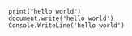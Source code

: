 <!-- # Welcome
### Thank You for Visiting my GitHub Profile!
<p align="center"> <img src="https://komarev.com/ghpvc/?username=kkanekii" alt="kkanekii"/> </p>

```js
//user
const user = {
  name:'kkanekii',
  age:'14',
  hobbies:'Design, Code',
  speaks_in:'English',
  location: 'India'
};


// code 
import React from 'react';
import IconButton from @material-ui/icons;
import { useState } from 'react';

function code() {
    const [ casing, setCasing ] = useState('snake_casing');
      <IconButton>
         <Button value='change' onClick={() => setCasing.change = 'CamelCase'}>
            Code in React
         </Button>
      </IconButton>
    const text_editors = 'VScode';
    const [working, setWorking ] = useState(null)
    const busy() => {
       <Button value='work' onClick({} => 
            function checkbusy() = {
                return (!setWorking) ? 'sure' : 'sorry cant' 
            
            };
            checkbusy();
       >
           Click For Collab
           
       </Button> 
};

<code />

alert('Thank You For Visiting My Github Profile')
```



 <p align="center"><img alt="GitHub Stats" src="https://github-readme-stats.vercel.app/api?username=kkanekii&show_icons=true&title_color=fff&icon_color=82d4f7&text_color=d1dae3&bg_color=090909"> </p>

<p align="center">

<img src="https://metrics.lecoq.io/kkanekii" alt="Github Metrics">
</p>

For Further And UI Friendly interface, Please visit my [Portfolio](https://kkanekii-portfolio.netlify.app)


Contact<img src="/Handshake.gif" height="32px">
</h2>

[<img src="/Gmail.svg" alt="Gmail logo" height="32">](mailto:jksheth46@gmail.com) [<img src="https://cdn.svgporn.com/logos/github-icon.svg" alt="Github logo" width="34">](https://github.com/kkanekii) 



<br>

<div align="center">


</div>

<br>
 -->
 
 ```
 print("hello world")
 document.write('hello world')
 Console.WriteLine('hello world')
 ```
